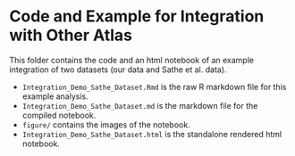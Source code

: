 # Code and Example for Integration with Other Atlas

This folder contains the code and an html notebook of an example integration of two datasets (our data and Sathe et al. data).

- `Integration_Demo_Sathe_Dataset.Rmd` is the raw R markdown file for this example analysis.
- `Integration_Demo_Sathe_Dataset.md` is the markdown file for the compiled notebook.
- `figure/` contains the images of the notebook.
- `Integration_Demo_Sathe_Dataset.html` is the standalone rendered html notebook.
